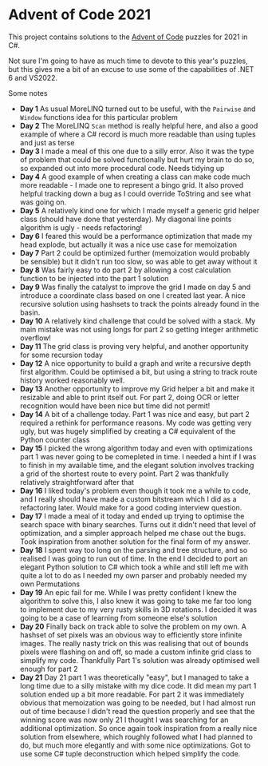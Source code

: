 # Advent of Code 2021

This project contains solutions to the [Advent of Code](https://adventofcode.com/) puzzles for 2021 in C#.

Not sure I'm going to have as much time to devote to this year's puzzles, but this gives me a bit of an excuse to use some of the capabilities of .NET 6 and VS2022.

Some notes

- **Day 1** As usual MoreLINQ turned out to be useful, with the `Pairwise` and `Window` functions idea for this particular problem
- **Day 2** The MoreLINQ `Scan` method is really helpful here, and also a good example of where a C# record is much more readable than using tuples and just as terse
- **Day 3** I made a meal of this one due to a silly error. Also it was the type of problem that could be solved functionally but hurt my brain to do so, so expanded out into more procedural code. Needs tidying up
- **Day 4** A good example of when creating a class can make code much more readable - I made one to represent a bingo grid. It also proved helpful tracking down a bug as I could override ToString and see what was going on.
- **Day 5** A relatively kind one for which I made myself a generic grid helper class (should have done that yesterday). My diagonal line points algorithm is ugly - needs refactoring!
- **Day 6** I feared this would be a performance optimization that made my head explode, but actually it was a nice use case for memoization
- **Day 7** Part 2 could be optimized further (memoization would probably be sensible) but it didn't run too slow, so was able to get away without it
- **Day 8** Was fairly easy to do part 2 by allowing a cost calculation function to be injected into the part 1 solution
- **Day 9** Was finally the catalyst to improve the grid I made on day 5 and introduce a coordinate class based on one I created last year. A nice recursive solution using hashsets to track the points already found in the basin.
- **Day 10** A relatively kind challenge that could be solved with a stack. My main mistake was not using longs for part 2 so getting integer arithmetic overflow!
- **Day 11** The grid class is proving very helpful, and another opportunity for some recursion today
- **Day 12** A nice opportunity to build a graph and write a recursive depth first algorithm. Could be optimised a bit, but using a string to track route history worked reasonably well.
- **Day 13** Another opportunity to improve my Grid helper a bit and make it resizable and able to print itself out. For part 2, doing OCR or letter recognition would have been nice but time did not permit!
- **Day 14** A bit of a challenge today. Part 1 was nice and easy, but part 2 required a rethink for performance reasons. My code was getting very ugly, but was hugely simplified by creating a C# equivalent of the Python counter class
- **Day 15** I picked the wrong algorithm today and even with optimizations part 1 was never going to be comepleted in time. I needed a hint if I was to finish in my available time, and the elegant solution involves tracking a grid of the shortest route to every point. Part 2 was thankfully relatively straightforward after that
- **Day 16** I liked today's problem even though it took me a while to code, and I really should have made a custom bitstream which I did as a refactoring later. Would make for a good coding interview question.
- **Day 17** I made a meal of it today and ended up trying to optimise the search space with binary searches. Turns out it didn't need that level of optimization, and a simpler approach helped me chase out the bugs. Took inspiration from another solution for the final form of my answer.
- **Day 18** I spent way too long on the parsing and tree structure, and so realised I was going to run out of time. In the end I decided to port an elegant Python solution to C# which took a while and still left me with quite a lot to do as I needed my own parser and probably needed my own Permutations
- **Day 19** An epic fail for me. While I was pretty confident I knew the algorithm to solve this, I also knew it was going to take me far too long to implement due to my very rusty skills in 3D rotations. I decided it was going to be a case of learning from someone else's solution
- **Day 20** Finally back on track able to solve the problem on my own. A hashset of set pixels was an obvious way to efficiently store infinite images. The really nasty trick on this was realising that out of bounds pixels were flashing on and off, so made a custom infinite grid class to simplify my code. Thankfully Part 1's solution was already optimised well enough for part 2
- **Day 21** Day 21 part 1 was theoretically "easy", but I managed to take a long time due to a silly mistake with my dice code. It did mean my part 1 solution ended up a bit more readable. For part 2 it was immediately obvious that memoization was going to be needed, but I had almost run out of time because I didn't read the question properly and see that the winning score was now only 21 I thought I was searching for an additional optimization. So once again took inspiration from a really nice solution from elsewhere, which roughly followed what I had planned to do, but much more elegantly and with some nice optimizations. Got to use some C# tuple deconstruction which helped simplify the code.